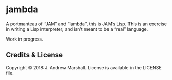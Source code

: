 # jambda

A portmanteau of “JAM” and “lambda”, this is JAM’s Lisp. This is an exercise in writing a Lisp interpreter, and isn’t meant to be a “real” language.

Work in progress.

## Credits & License

Copyright © 2018 J. Andrew Marshall. License is available in the LICENSE file.
